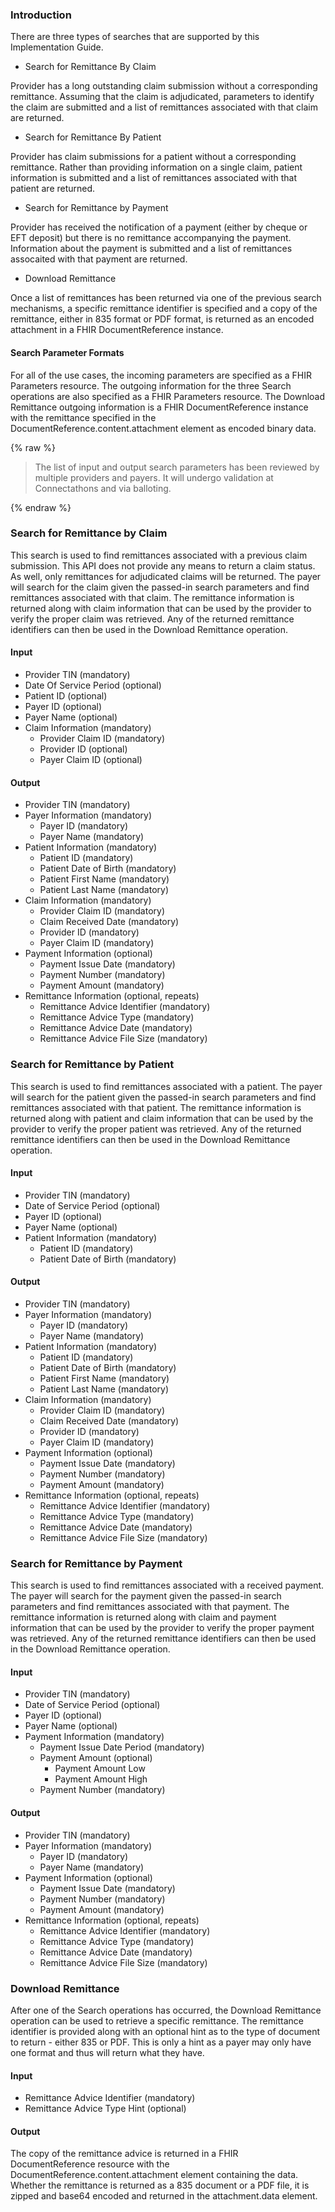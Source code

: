### Introduction

There are three types of searches that are supported by this Implementation Guide.

* Search for Remittance By Claim

Provider has a long outstanding claim submission without a corresponding remittance.  Assuming that the claim is adjudicated, parameters to identify the claim are submitted and a list of remittances associated with that claim are returned.

* Search for Remittance By Patient

Provider has claim submissions for a patient without a corresponding remittance.  Rather than providing information on a single claim, patient information is submitted and a list of remittances associated with that patient are returned.

* Search for Remittance by Payment

Provider has received the notification of a payment (either by cheque or EFT deposit) but there is no remittance accompanying the payment.  Information about the payment is submitted and a list of remittances assocaited with that payment are returned.

* Download Remittance

Once a list of remittances has been returned via one of the previous search mechanisms, a specific remittance identifier is specified and a copy of the remittance, either in 835 format or PDF format, is returned as an encoded attachment in a FHIR DocumentReference instance.

#### Search Parameter Formats
For all of the use cases, the incoming parameters are specified as a FHIR Parameters resource.  The outgoing information for the three Search operations are also specified as a FHIR Parameters resource.  The Download Remittance outgoing information is a FHIR DocumentReference instance with the remittance specified in the DocumentReference.content.attachment element as encoded binary data.

{% raw %}
<blockquote class="stu-note">
<p>
The list of input and output search parameters has been reviewed by multiple providers and payers.  It will undergo validation at Connectathons and via balloting.
</p>
</blockquote>
{% endraw %}


### Search for Remittance by Claim
This search is used to find remittances associated with a previous claim submission.  This API does not provide any means to return a claim status.  As well, only remittances for adjudicated claims will be returned.  The payer will search for the claim given the passed-in search parameters and find remittances associated with that claim.  The remittance information is returned along with claim information that can be used by the provider to verify the proper claim was retrieved.  Any of the returned remittance identifiers can then be used in the Download Remittance operation.

#### Input
* Provider TIN (mandatory)
* Date Of Service Period (optional)
* Patient ID (optional)
* Payer ID (optional)
* Payer Name (optional)
* Claim Information (mandatory)
  * Provider Claim ID (mandatory)
  * Provider ID (optional)
  * Payer Claim ID (optional)

#### Output
* Provider TIN (mandatory)
* Payer Information (mandatory)
  * Payer ID (mandatory)
  * Payer Name (mandatory)
* Patient Information (mandatory)
  * Patient ID (mandatory)
  * Patient Date of Birth (mandatory)
  * Patient First Name (mandatory)
  * Patient Last Name (mandatory)
* Claim Information (mandatory)
  * Provider Claim ID (mandatory)
  * Claim Received Date (mandatory)
  * Provider ID (mandatory)
  * Payer Claim ID (mandatory)
* Payment Information (optional)
  * Payment Issue Date (mandatory)
  * Payment Number (mandatory)
  * Payment Amount (mandatory)
* Remittance Information (optional, repeats)
  * Remittance Advice Identifier (mandatory)
  * Remittance Advice Type (mandatory)
  * Remittance Advice Date (mandatory)
  * Remittance Advice File Size (mandatory)


### Search for Remittance by Patient
This search is used to find remittances associated with a patient.  The payer will search for the patient given the passed-in search parameters and find remittances associated with that patient.  The remittance information is returned along with patient and claim information that can be used by the provider to verify the proper patient was retrieved.  Any of the returned remittance identifiers can then be used in the Download Remittance operation.

#### Input
* Provider TIN (mandatory)
* Date of Service Period (optional)
* Payer ID (optional)
* Payer Name (optional)
* Patient Information (mandatory)
  * Patient ID (mandatory)
  * Patient Date of Birth (mandatory)

#### Output
* Provider TIN (mandatory)
* Payer Information (mandatory)
  * Payer ID (mandatory)
  * Payer Name (mandatory)
* Patient Information (mandatory)
  * Patient ID (mandatory)
  * Patient Date of Birth (mandatory)
  * Patient First Name (mandatory)
  * Patient Last Name (mandatory)
* Claim Information (mandatory)
  * Provider Claim ID (mandatory)
  * Claim Received Date (mandatory)
  * Provider ID (mandatory)
  * Payer Claim ID (mandatory)
* Payment Information (optional)
  * Payment Issue Date (mandatory)
  * Payment Number (mandatory)
  * Payment Amount (mandatory)
* Remittance Information (optional, repeats)
  * Remittance Advice Identifier (mandatory)
  * Remittance Advice Type (mandatory)
  * Remittance Advice Date (mandatory)
  * Remittance Advice File Size (mandatory)

### Search for Remittance by Payment
This search is used to find remittances associated with a received payment.  The payer will search for the payment given the passed-in search parameters and find remittances associated with that payment.  The remittance information is returned along with claim and payment information that can be used by the provider to verify the proper payment was retrieved.  Any of the returned remittance identifiers can then be used in the Download Remittance operation.

#### Input
* Provider TIN (mandatory)
* Date of Service Period (optional)
* Payer ID (optional)
* Payer Name (optional)
* Payment Information (mandatory)
  * Payment Issue Date Period (mandatory)
  * Payment Amount (optional)
    * Payment Amount Low
    * Payment Amount High
  * Payment Number (mandatory)

#### Output
* Provider TIN (mandatory)
* Payer Information (mandatory)
  * Payer ID (mandatory)
  * Payer Name (mandatory)
* Payment Information (optional)
  * Payment Issue Date (mandatory)
  * Payment Number (mandatory)
  * Payment Amount (mandatory)
* Remittance Information (optional, repeats)
  * Remittance Advice Identifier (mandatory)
  * Remittance Advice Type (mandatory)
  * Remittance Advice Date (mandatory)
  * Remittance Advice File Size (mandatory)

### Download Remittance
After one of the Search operations has occurred, the Download Remittance operation can be used to retrieve a specific remittance.  The remittance identifier is provided along with an optional hint as to the type of document to return - either 835 or PDF.  This is only a hint as a payer may only have one format and thus will return what they have.

#### Input
* Remittance Advice Identifier (mandatory)
* Remittance Advice Type Hint (optional)

#### Output
The copy of the remittance advice is returned in a FHIR DocumentReference resource with the DocumentReference.content.attachment element containing the data.  Whether the remittance is returned as a 835 document or a PDF file, it is zipped and base64 encoded and returned in the attachment.data element.

